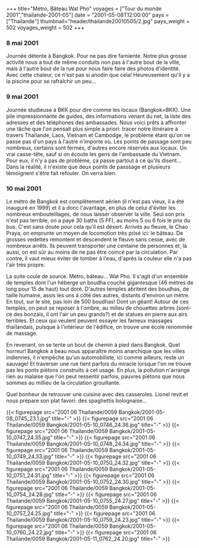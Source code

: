 +++
title="Métro, Bâteau    Wat Pho"
voyages = ["Tour du monde 2001","thailande-2001-05"]
date = "2001-05-08T12:00:00"
pays = ["Thailande"]
thumbnail="header/thailande20010505/2.jpg"
pays_weight = 502
voyages_weight = 502
+++
### 8 mai 2001

Journée détente à Bangkok. Pour ne pas dire farniente. Notre plus grosse activité 
nous a tout de même conduits non pas à l'autre bout de la ville, mais à l'autre 
bout de la rue pour nous faire faire des photos d'identité. Avec cette chaleur, 
ce n'est pas si anodin que cela! Heureusement qu'il y a la piscine pour se rafraîchir 
un peu...

### 9 mai 2001

Journée studieuse à BKK pour dire comme les locaux (Bangkok=BKK). Une pile 
impressionnante de guides, des informations venant du net, la liste des adresses 
et des téléphones des ambassades. Nous voici prêts à affronter une tâche que 
l'on pensait plus simple a priori: tracer notre itinéraire à travers Thaïlande, 
Laos, Vietnam et Cambodge, le problème étant qu'on ne passe pas d'un pays à 
l'autre n'importe où. Les points de passage sont peu nombreux, certains sont 
fermés, d'autres encore réservés aux locaux. Un vrai casse-tête, sauf si on 
écoute les gens de l'ambassade du Vietnam. Pour eux, il n'y a pas de problème, 
ça passe partout à ce qu'ils disent... Dans la réalité, il n'existe que deux 
points de passsage et plusieurs témoignent s'être fait refouler. On verra bien.

### 10 mai 2001

Le métro de Bangkok est complètement aérien (il n'est pas vieux, il a été inauguré 
en 1999) et il a donc l'avantage, en plus de celui d'éviter les nombreux embouteillages, 
de nous laisser observer la ville. Seul son prix n'est pas terrible, on a payé 
30 baths (5 FF), au moins 5 ou 6 fois le prix du bus. C'est sans doute pour 
cela qu'il est désert. Arrivés au fleuve, le Chao Praya, on emprunte un moyen 
de locomotion très prisé ici: le bâteau. De grosses vedettes remontent et descendent 
le fleuve sans cesse, avec de nombreux arrêts. Ils peuvent transporter une centaine 
de personnes et, là aussi, on est sûr au moins de ne pas être coincé par la 
circulation. Par contre, il vaut mieux éviter de tomber à l'eau, d'après la 
couleur elle n'a pas l'air très propre.

La suite coule de source. Métro, bâteau... Wat Pho. Il s'agit d'un ensemble 
de temples dont l'un héberge un boudha couché gigantesque (46 mètres de long 
pour 15 de haut) tout doré. D'autres temples abritent des boudhas, de taille 
humaine, assis les uns à côté des autres, distants d'environ un mètre. En tout, 
sur le site, pas loin de 500 boudhas! Dont un géant! Autour de ces temples, 
on peut se reposer à l'ombre, au milieu de chouettes arbres (sont-ce des bonzaïs, 
il ont l'air un peu grands?) et de statues en pierre aux airs terribles. Et 
ceux qui veulent peuvent essayer les fameux massages thaïlandais, puisque à 
l'intérieur de l'édifice, on trouve une école renommée de massage.

En revenant, on se tente un bout de chemin à pied dans Bangkok. Quel horreur! 
Bangkok a beau nous apparaître moins anarchique que les villes indiennes, il 
n'empêche qu'un automobiliste, ici comme ailleurs, reste un sauvage! Et traverser 
une rue tient parfois du miracle lorsque l'on ne trouve pas les ponts piétons 
construits à cet usage. En plus, la pollution n'arrange rien au malaise que 
l'on peut ressentir parfois, pauvres piétons que nous sommes au millieu de la 
circulation grouillante.

Quel bonheur de retrouver une cuisine avec des casseroles. Lionel revit et 
nous prépare son plat favori: des spaghettis bolognaise...


<div id="TOTO">{{< figurepage src="2001 06 Thailande/0059 Bangkok/2001-05-08_0745_23.1.jpg" title="-"  >}}
{{< figurepage src="2001 06 Thailande/0059 Bangkok/2001-05-10_0746_24.36.jpg" title="-"  >}}
{{< figurepage src="2001 06 Thailande/0059 Bangkok/2001-05-10_0747_24.35.jpg" title="-"  >}}
{{< figurepage src="2001 06 Thailande/0059 Bangkok/2001-05-10_0748_24.34.jpg" title="-"  >}}
{{< figurepage src="2001 06 Thailande/0059 Bangkok/2001-05-10_0749_24.33.jpg" title="-"  >}}
{{< figurepage src="2001 06 Thailande/0059 Bangkok/2001-05-10_0750_24.32.jpg" title="-"  >}}
{{< figurepage src="2001 06 Thailande/0059 Bangkok/2001-05-10_0751_24.31.jpg" title="-"  >}}
{{< figurepage src="2001 06 Thailande/0059 Bangkok/2001-05-10_0752_24.30.jpg" title="-"  >}}
{{< figurepage src="2001 06 Thailande/0059 Bangkok/2001-05-10_0754_24.28.jpg" title="-"  >}}
{{< figurepage src="2001 06 Thailande/0059 Bangkok/2001-05-10_0755_24.27.jpg" title="-"  >}}
{{< figurepage src="2001 06 Thailande/0059 Bangkok/2001-05-10_0757_24.25.jpg" title="-"  >}}
{{< figurepage src="2001 06 Thailande/0059 Bangkok/2001-05-10_0759_24.23.jpg" title="-"  >}}
{{< figurepage src="2001 06 Thailande/0059 Bangkok/2001-05-10_0760_24.22.jpg" title="-"  >}}
{{< figurepage src="2001 06 Thailande/0059 Bangkok/2001-05-11_0762_24.20.jpg" title="-"  >}}
</DIV>

